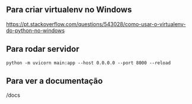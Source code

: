 ## Para criar virtualenv no Windows
https://pt.stackoverflow.com/questions/543028/como-usar-o-virtualenv-do-python-no-windows

## Para rodar servidor
````
python -m uvicorn main:app --host 0.0.0.0 --port 8000 --reload
````

## Para ver a documentação
/docs